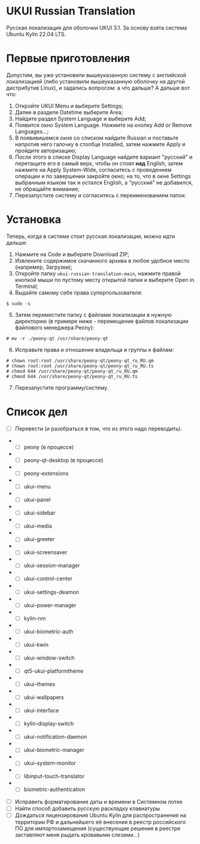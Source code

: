 # UKUI Russian Translation
Русская локализация для оболочки UKUI 3.1. За основу взята система Ubuntu Kylin 22.04 LTS.

# Первые приготовления
Допустим, вы уже установили вышеуказанную систему с английской локализацией (либо установили вышеуказанную оболочку на другой дистрибутив Linux), и задались вопросом: а что дальше? А дальше вот что:
1. Откройте UKUI Menu и выберите Settings;
2. Далее в разделе Datetime выберите Area;
3. Найдите раздел System Language и выберите Add;
4. Появится окно System Language. Нажмите на кнопку Add or Remove Languages...;
5. В появивишемся окне со списком найдите Russian и поставьте напротив него галочку в столбце Installed, затем нажмите Apply и пройдите авторизацию;
6. После этого в списке Display Language найдите вариант "русский" и перетащите его в самый верх, чтобы он стоял **над** English, затем нажмите на Apply System-Wide, согласитесь с проведением операции и по завершении закройте окно; на то, что в окне Settings выбранным языком так и остался English, а "русский" не добавился, не обращайте внимание;
7. Перезапустите систему и согласитесь с переименованием папок.

# Установка
Теперь, когда в системе стоит русская локализация, можно идти дальше:
1. Нажмите на Code и выберите Download ZIP;
2. Извлеките содержимое скачанного архива в любое удобное место (например, Загрузки);
3. Откройте папку `ukui-russian-translation-main`, нажмите правой кнопкой мыши по пустому месту открытой папки и выберите Open in Terminal;
4. Выдайте самому себе права суперпользователя:
```
$ sudo -s
```
5. Затем переместите папку с файлами локализации в нужную директорию (в примере ниже - перемещение файлов локализации файлового менеджера Peony):
```
# mv -r ./peony-qt /usr/share/peony-qt
```
6. Исправьте права и отношение владельца и группы к файлам:
```
# chown root:root /usr/share/peony-qt/peony-qt_ru_RU.qm
# chown root:root /usr/share/peony-qt/peony-qt_ru_RU.ts
# chmod 644 /usr/share/peony-qt/peony-qt_ru_RU.qm
# chmod 644 /usr/share/peony-qt/peony-qt_ru_RU.ts
```
7. Перезапустите программу/систему.

# Список дел
- [ ] Перевести (и разобраться в том, что из этого надо переводить):
* - [ ] peony (в процессе)
* - [ ] peony-qt-desktop (в процессе)
* - [ ] peony-extensions
* - [ ] ukui-menu
* - [ ] ukui-panel
* - [ ] ukui-sidebar
* - [ ] ukui-media
* - [ ] ukui-greeter
* - [ ] ukui-screensaver
* - [ ] ukui-session-manager
* - [ ] ukui-control-center
* - [ ] ukui-settings-deamon
* - [ ] ukui-power-manager
* - [ ] kylin-nm
* - [ ] ukui-biometric-auth
* - [ ] ukui-kwin
* - [ ] ukui-window-switch
* - [ ] qt5-ukui-platformtheme
* - [ ] ukui-themes
* - [ ] ukui-wallpapers
* - [ ] ukui-interface
* - [ ] kylin-display-switch
* - [ ] ukui-notification-daemon
* - [ ] ukui-biometric-manager
* - [ ] ukui-system-monitor
* - [ ] libinput-touch-translator
* - [ ] biometric-authentication
- [ ] Исправить форматирование даты и времени в Системном лотке
- [ ] Найти способ добавить русскую раскладку клавиатуры
- [ ] Дождаться лицензирования Ubuntu Kylin для распространения на территории РФ и дальнейшего её внесения в реестр российского ПО для импортозамещения (существующие решения в реестре заставляют меня рыдать кровавыми слезами...)
